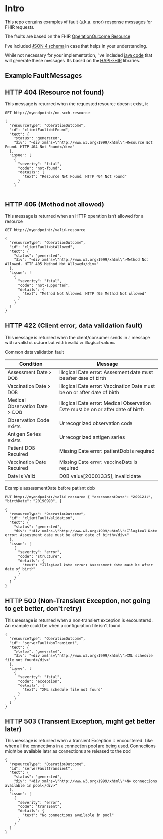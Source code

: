 # Intro
This repo contains examples of fault (a.k.a. error) response messages for FHIR requests.

The faults are based on the FHIR [OperationOutcome Resource](http://hl7.org/implement/standards/fhir/operationoutcome.html)

I've included [JSON 4 schema](./src/main/resources/OperationOutcome-schema4.json) in case that helps in your understanding.

While not necessary for your implementation, I've included [java code](./src/main/java/com/stchome/hapi/proto/BrianOperationOutcomeExample.java) that will generate these messages. Its based on the [HAPI-FHIR](https://hapifhir.io/) libraries. 

## Example Fault Messages

## HTTP 404 (Resource not found)
This message is returned when the requested resource doesn't exist, ie

``GET http://myendpoint:/no-such-resource``

```
{
  "resourceType": "OperationOutcome",
  "id": "clientFaultNotFound",
  "text": {
    "status": "generated",
    "div": "<div xmlns=\"http://www.w3.org/1999/xhtml\">Resource Not Found. HTTP 404 Not Found</div>"
  },
  "issue": [
    {
      "severity": "fatal",
      "code": "not-found",
      "details": {
        "text": "Resource Not Found. HTTP 404 Not Found"
      }
    }
  
```

## HTTP 405 (Method not allowed)

This message is returned when an HTTP operation isn't allowed for a resource

``GET http://myendpoint:/valid-resource``
```
{
  "resourceType": "OperationOutcome",
  "id": "clientFaultNotAllowed",
  "text": {
    "status": "generated",
    "div": "<div xmlns=\"http://www.w3.org/1999/xhtml\">Method Not Allowed. HTTP 405 Method Not Allowed</div>"
  },
  "issue": [
    {
      "severity": "fatal",
      "code": "not-supported",
      "details": {
        "text": "Method Not Allowed. HTTP 405 Method Not Allowed"
      }
    }
  ]
}
```

## HTTP 422 (Client error, data validation fault)

This message is returned when the client/consumer sends in a message with a valid structure but with invalid or illogical values.

Common data validation fault

|Condition                     |Message                                                                             |
|------------------------------|------------------------------------------------------------------------------------|
|Assessment Date          > DOB|Illogical Date error: Assesment date must be after date of birth                    |
|Vaccination Date         > DOB|Illogical Date error: Vaccination Date must be on or after date of birth            |
|Medical Observation Date > DOB|Illogical Date error: Medical Observation Date must be on or after date of birth    |
|Observation Code exists       |Unrecognized observation code                                                       |
|Antigen Series exists         |Unrecognized antigen series                                                         |
|Patient DOB Required          |Missing Date error: patientDob is required                                          |
|Vaccination Date Required     |Missing Date error: vaccineDate is required                                         |
|Date is Valid                 |DOB value[20001335], invalid date                                                   |  

Example assessmentDate before patient dob

``PUT http://myendpoint:/valid-resource
{
	"assessmentDate": "2001241",
	"birthDate": "20190920",
}
``
```
{
  "resourceType": "OperationOutcome",
  "id": "clientFaultValidation",
  "text": {
    "status": "generated",
    "div": "<div xmlns=\"http://www.w3.org/1999/xhtml\">Illogical Date error: Assessment date must be after date of birth</div>"
  },
  "issue": [
    {
      "severity": "error",
      "code": "structure",
      "details": {
        "text": "Illogical Date error: Assessment date must be after date of birth"
      }
    }
  ]
}
```
## HTTP 500 (Non-Transient Exception, not going to get better, don't retry)
This message is returned when a non-transient exception is encountered. An example could be when a configuration file isn't found.
```
{
  "resourceType": "OperationOutcome",
  "id": "serverFaultNonTransient",
  "text": {
    "status": "generated",
    "div": "<div xmlns=\"http://www.w3.org/1999/xhtml\">XML schedule file not found</div>"
  },
  "issue": [
    {
      "severity": "fatal",
      "code": "exception",
      "details": {
        "text": "XML schedule file not found"
      }
    }
  ]
}
```

## HTTP 503 (Transient Exception, might get better later)
This message is returned when a transient Exception is encountered. Like when all the connections in a connection pool are being used. Connections might be available later as connections are released to the pool

```
{
  "resourceType": "OperationOutcome",
  "id": "serverFaultTransient",
  "text": {
    "status": "generated",
    "div": "<div xmlns=\"http://www.w3.org/1999/xhtml\">No connections available in pool</div>"
  },
  "issue": [
    {
      "severity": "error",
      "code": "transient",
      "details": {
        "text": "No connections available in pool"
      }
    }
  ]
}
```

